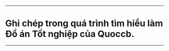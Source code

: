 -----------------------------------------------------------------------
# Ghi chép trong quá trình tìm hiểu làm Đồ án Tốt nghiệp của Quoccb. 
-----------------------------------------------------------------------
